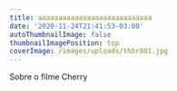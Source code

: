 ```yaml
---
title: aaaaaaaaaaaaaaaaaaaaaaaaaaaa
date: '2020-11-24T21:41:53-03:00'
autoThumbnailImage: false
thumbnailImagePosition: top
coverImage: /images/uploads/thbr001.jpg
---
```

Sobre o filme Cherry
